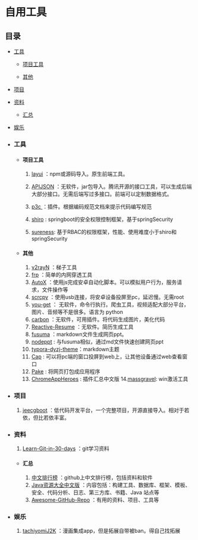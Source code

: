 



# 自用工具

## 目录

- [工具](#工具) 

  - [项目工具](#项目工具) 

  - [其他](#其他) 

- [项目](#项目) 
- [资料](#资料) 
  - [汇总](#汇总) 
- [娱乐](#娱乐) 



- ### 工具

  - #### 项目工具

    1. [layui](https://github.com/layui/layui) ：npm或源码导入。原生前端工具。

    2. [APIJSON](https://github.com/Tencent/APIJSON) ：无软件，jar包导入。腾讯开源的接口工具，可以生成后端大部分接口。无需后端写过多接口。前端可以定制数据格式。

    3. [p3c ](https://github.com/alibaba/p3c) ：插件。根据编码规范文档来提示代码编写规范
    
    4. [shiro](https://github.com/apache/shiro) : springboot的安全权限控制框架，基于springSecurity
    
    5. [sureness](https://github.com/dromara/sureness): 基于RBAC的权限框架，性能、使用难度小于shiro和springSecurity
  - #### 其他
    1. [v2rayN](https://github.com/2dust/v2rayN) ：梯子工具
    2. [frp](https://github.com/fatedier/frp) ：简单的内网穿透工具
    3. [AutoX](https://github.com/kkevsekk1/AutoX) ：使用js完成安卓自动化脚本。可以模拟用户行为，服务请求，文件操作等
    4. [scrcpy](https://github.com/Genymobile/scrcpy) ：使用usb连接，将安卓设备投屏至pc，延迟慢。无需root
    5. [you-get](https://github.com/soimort/you-get) ： 无软件，命令行执行。爬虫工具，视频适配大部分平台，图片、音频等不是很多。语言为 <font title="blue">python</font> 
    6. [carbon](https://github.com/carbon-app/carbon) ：无软件，可用插件。将代码生成图片，美化代码
    7. [Reactive-Resume](https://github.com/AmruthPillai/Reactive-Resume?tab=readme-ov-file) ：无软件。简历生成工具
    8. [fusuma](https://github.com/hiroppy/fusuma) ：markdown文件生成网页ppt。
    9. [nodeppt](https://github.com/ksky521/nodeppt) : 与fusuma相似，通过md文件快速创建网页ppt
    10. [typora-dyzj-theme](https://github.com/muggledy/typora-dyzj-theme)：markdown主题
    11. [Cap](https://github.com/CapSoftware/Cap?tab=readme-ov-file) : 可以将pc端的窗口投屏到web上，让其他设备通过web查看窗口
    12. [Pake](https://github.com/tw93/Pake) : 将网页打包成应用程序
    13. [ChromeAppHeroes](https://github.com/zhaoolee/ChromeAppHeroes) : 插件汇总中文版
         14.[massgravel](https://github.com/massgravel/Microsoft-Activation-Scripts): win激活工具
   



- ### 项目

  1. [jeecgboot](https://github.com/jeecgboot/jeecg-boot) ：低代码开发平台，一个完整项目，开源直接导入。相对于若依，但比若依丰富。


- ### 资料

  1. [Learn-Git-in-30-days](https://github.com/doggy8088/Learn-Git-in-30-days) ：git学习资料

  - #### 汇总

     1. [中文排行榜](https://github.com/GrowingGit/GitHub-Chinese-Top-Charts) ：github上中文排行榜，包括资料和软件
     2. [Java资源大全中文版](https://github.com/jobbole/awesome-java-cn) ：内容包括：构建工具、数据库、框架、模板、安全、代码分析、日志、第三方库、书籍、Java 站点等
     3. [Awesome-GitHub-Repo](https://github.com/Wechat-ggGitHub/Awesome-GitHub-Repo) ：有用的资料、项目、工具等


- ### 娱乐

   1. [tachiyomiJ2K](https://github.com/Jays2Kings/tachiyomiJ2K) ：漫画集成app，但是拓展自带被ban。得自己找拓展

